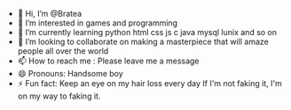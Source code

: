 - 👋 Hi, I’m @Bratea 
- 👀 I’m interested in games and programming
- 🌱 I’m currently learning python html css js c java mysql lunix and so on
- 💞️ I’m looking to collaborate on making a masterpiece that will amaze people all over the world
- 📫 How to reach me : Please leave me a message
- 😄 Pronouns: Handsome boy
- ⚡ Fun fact: Keep an eye on my hair loss every day
               If I'm not faking it, I'm on my way to faking it.
<!--- 
Bratea/Bratea is a ✨ special ✨ repository because its `README.md` (this file) appears on your GitHub profile.
You can click the Preview link to take a look at your changes.
--->
